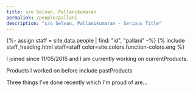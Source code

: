 ```yaml
---
title: s/o Selvan, Pallanikumaran
permalink: /people/pallani
description: "s/o Selvan, Pallanikumaran - Serious Title"
---
```


{%- assign staff = site.data.people | find: "id", "pallani" -%}
{% include staff_heading.html staff=staff color=site.colors.function-colors.eng %}

<p>I joined since 11/05/2015 and I am currently working on currentProducts.</p>

<p>Products I worked on before include pastProducts</p>

<p>Three things I've done recently which I'm proud of are...</p>

